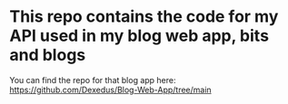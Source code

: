 # This repo contains the code for my API used in my blog web app, bits and blogs

You can find the repo for that blog app here: https://github.com/Dexedus/Blog-Web-App/tree/main
